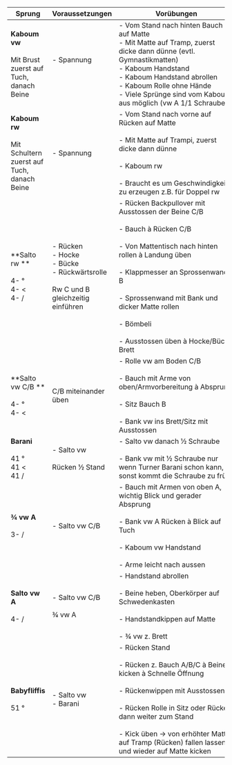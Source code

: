 

| Sprung                                                            | Voraussetzungen                                                                               | Vorübungen                                                                                                                                                                                                                                                                                                                          | Hilfestellung                                                                                                                                                  |
| ----------------------------------------------------------------- | --------------------------------------------------------------------------------------------- | ----------------------------------------------------------------------------------------------------------------------------------------------------------------------------------------------------------------------------------------------------------------------------------------------------------------------------------- | -------------------------------------------------------------------------------------------------------------------------------------------------------------- |
| **Kaboum vw**<br><br>Mit Brust zuerst auf Tuch, danach Beine      | - Spannung <br><br>                                                                           | - Vom Stand nach hinten Bauch auf Matte <br>- Mit Matte auf Tramp, zuerst dicke dann dünne (evtl. Gymnastikmatten) <br>- Kaboum Handstand <br>- Kaboum Handstand abrollen <br>- Kaboum Rolle ohne Hände <br>- Viele Sprünge sind vom Kaboum aus möglich (vw A 1/1 Schraube)                                                         |                                                                                                                                                                |
| **Kaboum rw**<br><br>Mit Schultern zuerst auf Tuch, danach Beine | - Spannung                                                                                    | - Vom Stand nach vorne auf Rücken auf Matte <br>    <br>- Mit Matte auf Trampi, zuerst dicke dann dünne  <br>    <br>- Kaboum rw <br>    <br>- Braucht es um Geschwindigkeit zu erzeugen z.B. für Doppel rw                                                                                                                         | - Vorsicht: Turner bremsen Beine nach unten drücken                                                                                                            |
| **Salto rw **<br><br>4- ° <br>4- < <br>4- /                       | - Rücken <br>- Hocke <br>- Bücke<br>- Rückwärtsrolle<br><br>Rw C und B gleichzeitig einführen | - Rücken Backpullover mit Ausstossen der Beine C/B <br>    <br>- Bauch à Rücken C/B <br>    <br>- Von Mattentisch nach hinten rollen à Landung üben <br>    <br>- Klappmesser an Sprossenwand B <br>    <br>- Sprossenwand mit Bank und dicker Matte rollen <br>    <br>- Bömbeli <br>    <br>- Ausstossen üben à Hocke/Bücke Brett | - Mit Gurt à Absprung üben à Beine bringen (Hand zum sichern zwischen Schulternblätter) <br>    <br>- Mit Gurt à Hand an Bein, unterem Rücken oder an Schulter |
| **Salto vw C/B **<br><br>4- ° <br>4- <                            | C/B miteinander üben                                                                          | - Rolle vw am Boden C/B <br>    <br>- Bauch mit Arme von oben/Armvorbereitung à Absprung <br>    <br>- Sitz Bauch B <br>    <br>- Bank vw ins Brett/Sitz mit Ausstossen                                                                                                                                                             | - Mit Gurt an Schultern sichern                                                                                                                                |
| **Barani**<br><br>41 ° <br>41 < <br>41 /                         | - Salto vw <br><br>Rücken ½ Stand                                                             | - Salto vw danach ½ Schraube <br>    <br>- Bank vw mit ½ Schraube nur wenn Turner Barani schon kann, sonst kommt die Schraube zu früh                                                                                                                                                                                               |                                                                                                                                                                |
| **¾ vw A**<br><br>3- /                                           | - Salto vw C/B                                                                                | - Bauch mit Armen von oben A, wichtig Blick und gerader Absprung <br>    <br>- Bank vw A Rücken à Blick auf Tuch <br>    <br>- Kaboum vw Handstand <br>    <br>- Arme leicht nach aussen                                                                                                                                            |                                                                                                                                                                |
| **Salto vw A**<br><br>4- /                                       | - Salto vw C/B <br><br>¾ vw A                                                                 | - Handstand abrollen <br>    <br>- Beine heben, Oberkörper auf Schwedenkasten <br>    <br>- Handstandkippen auf Matte <br>    <br>- ¾ vw z. Brett                                                                                                                                                                                   |                                                                                                                                                                |
| **Babyfliffis**<br><br>51 °                                      | - Salto vw <br>- Barani                                                                       | - Rücken Stand <br>    <br>- Rücken z. Bauch A/B/C à Beine kicken à Schnelle Öffnung <br>    <br>- Rückenwippen mit Ausstossen <br>    <br>- Rücken Rolle in Sitz oder Rücken, dann weiter zum Stand <br>    <br>- Kick üben -> von erhöhter Matte auf Tramp (Rücken) fallen lassen und wieder auf Matte kicken                     |                                                                                                                                                                |

